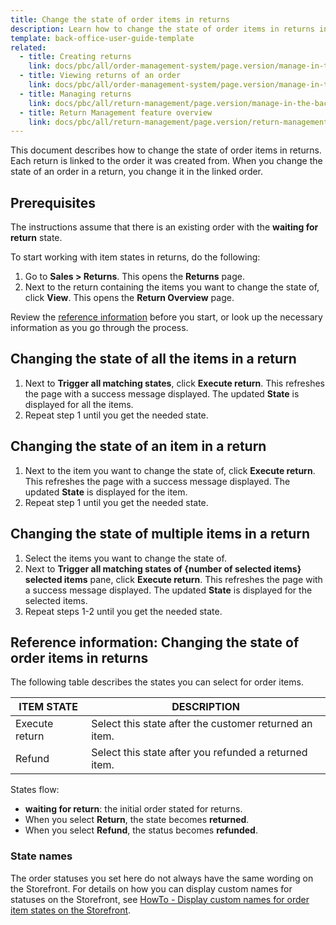```yaml
---
title: Change the state of order items in returns
description: Learn how to change the state of order items in returns in the Back Office.
template: back-office-user-guide-template
related:
  - title: Creating returns
    link: docs/pbc/all/order-management-system/page.version/manage-in-the-back-office/orders/create-returns.html
  - title: Viewing returns of an order
    link: docs/pbc/all/order-management-system/page.version/manage-in-the-back-office/orders/view-returns-of-an-order.html
  - title: Managing returns
    link: docs/pbc/all/return-management/page.version/manage-in-the-back-office/manage-returns.html
  - title: Return Management feature overview
    link: docs/pbc/all/return-management/page.version/return-management.html
---
```


This document describes how to change the state of order items in returns. Each return is linked to the order it was created from. When you change the state of an order in a return, you change it in the linked order.

## Prerequisites

The instructions assume that there is an existing order with the **waiting for return** state.

To start working with item states in returns, do the following:
1. Go to **Sales&nbsp;<span aria-label="and then">></span> Returns**.
    This opens the **Returns** page.
2. Next to the return containing the items you want to change the state of, click **View**.
    This opens the **Return Overview** page.  



Review the [reference information](#reference-information-changing-the-state-of-order-items-in-returns) before you start, or look up the necessary information as you go through the process.

## Changing the state of all the items in a return

1. Next to **Trigger all matching states**, click **Execute return**.
    This refreshes the page with a success message displayed. The updated **State** is displayed for all the items.
2. Repeat step 1 until you get the needed state.

## Changing the state of an item in a return

1. Next to the item you want to change the state of, click **Execute return**.
    This refreshes the page with a success message displayed. The updated **State** is displayed for the item.
2. Repeat step 1 until you get the needed state.

## Changing the state of multiple items in a return

1. Select the items you want to change the state of.
2. Next to **Trigger all matching states of {number of selected items} selected items** pane, click **Execute return**.
    This refreshes the page with a success message displayed. The updated **State** is displayed for the selected items.
3. Repeat steps 1-2 until you get the needed state.         


## Reference information: Changing the state of order items in returns

The following table describes the states you can select for order items.

| ITEM STATE | DESCRIPTION |
| --- | --- |
| Execute return | Select this state after the customer returned an item.  |
| Refund | Select this state after you refunded a returned item.|

States flow:
* **waiting for return**: the initial order stated for returns.
* When you select **Return**, the state becomes **returned**.
* When you select **Refund**, the status becomes **refunded**.

### State names

The order statuses you set here do not always have the same wording on the Storefront. For details on how you can display custom names for statuses on the Storefront, see [HowTo - Display custom names for order item states on the Storefront](/docs/scos/dev/tutorials-and-howtos/howtos/feature-howtos/howto-display-custom-names-for-order-item-states-on-the-storefront.html).
